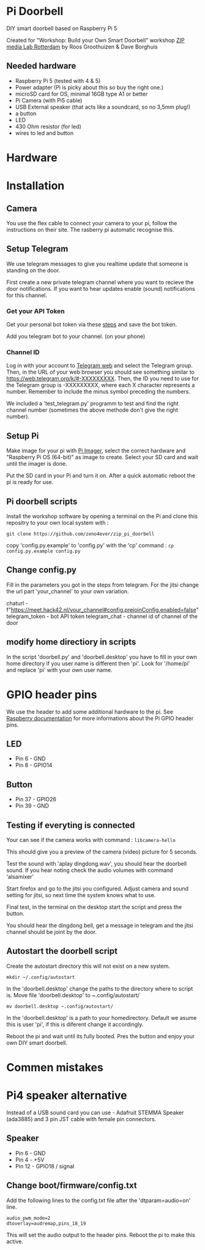 # Pi Doorbell
DIY smart doorbell based on Raspberry Pi 5

Created for "Workshop: Build your Own Smart Doorbell" workshop [ZIP media Lab Rotterdam](https://zipspace.nl) by Roos Groothuizen & Dave Borghuis

## Needed hardware

- Raspberry Pi 5 (tested with 4 & 5)
- Power adapter (Pi is picky about this so buy the right one.)
- microSD card for OS, minimal 16GB type A1 or better
- Pi Camera (with Pi5 cable)
- USB External speaker (that acts like a soundcard, so no 3,5mm plug!)
- a button
- LED
- 430 Ohm resistor (for led)
- wires to led and button

# Hardware



# Installation

## Camera
You use the flex cable to connect your camera to your pi, follow the instructions on their site. The rasberry pi  automatic recognise this.


## Setup Telegram

We use telegram messages to give you realtime update that someone is standing on the door. 

First create a new private telegram channel where you want to recieve the door notifications. If you want to hear updates enable (sound) notifications for this channel.

### Get your API Token

Get your personal bot token via these [steps](https://core.telegram.org/bots/features#creating-a-new-bot) and save the bot token. 

Add you telegram bot to your channel. (on your phone)

### Channel ID

Log in with your account to [Telegram web](https://web.telegram.org) and select the Telegram group. Then, in the URL of your web browser you should see something similar to https://web.telegram.org/k/#-XXXXXXXXX. Then, the ID you need to use for the Telegram group is -XXXXXXXXX, where each X character represents a number. Remember to include the minus symbol preceding the numbers.

We included a 'test_telegram.py' programm to test and find the right channel number (sometimes the above methode don't give the right number).


## Setup Pi
Make image for your pi with [Pi Imager](https://www.raspberrypi.com/software/), select the correct hardware and "Raspberry Pi OS (64-bit)" as image to create. Select your SD card and wait until the imager is done.

Put the SD card in your Pi and turn it on.  After a quick automatic reboot the pi is ready for use. 

## Pi doorbell scripts
Install the workshop software by opening a terminal on the Pi and clone this repositry to your own local system with :

`git clone https://github.com/zeno4ever/zip_pi_doorbell`

copy 'config.py.example' to 'config.py' with the 'cp' command :
`cp config.py.example config.py`


## Change config.py 
Fill in the parameters you got in the steps from telegram. For the jitsi change the url   part 'your_channel' to your own variation.

chaturl -  f"https://meet.hack42.nl/your_channel#config.prejoinConfig.enabled=false" 
telegram_token - bot API token
telegram_chat - channel id of channel of the door

## modify home directiory in scripts
In the script 'doorbell.py' and 'doorbell.desktop' you have to fill in your own home directory if you user name is different then 'pi'. Look for '/home/pi' and replace 'pi' with your own user name.

# GPIO header pins

We use the header to add some additional hardware to the pi. See [Raspberry documentation](https://www.raspberrypi.com/documentation/computers/raspberry-pi.html#gpio) for more informations about the Pi GPIO header pins. 

## LED

- Pin 6 - GND
- Pin 8 - GPIO14


## Button

- Pin 37 - GPIO26
- Pin 39 - GND

## Testing if everyting is connected

Your can see if the camera works with command :
`libcamera-hello`

This should give you a preview of the camera (video) picture for 5 seconds.

Test the sound with 'aplay dingdong.wav', you should hear the doorbell sound. If you hear noting check the audio volumes with command 'alsamixer'

Start firefox and go to the jitsi you configured. Adjust camera and sound setting for jitsi, so next time the system knows what to use.

Final test, in the terminal on the desktop start the script and press the button.

You should hear the dingdong bell, get a message in telegram and the jitsi channel should be joint by the door.

## Autostart the doorbell script

Create the autostart directory this will not exist on a new system.

`mkdir ~/.config/autostart`

In the 'doorbell.desktop' change the paths to the directory where to script is. Move file 'doorbell.desktop' to ~.config/autostart/

`mv doorbell.desktop ~.config/autostart/`

In the 'doorbell.desktop' is a path to your homedirectory. Default we asume this is user 'pi', if this is diferent change it accordingly.

Reboot the pi and wait until its fully booted. Pres the button and enjoy your own DIY smart doorbell.

# Commen mistakes 


# Pi4 speaker alternative
Instead of a USB sound card you can use - Adafruit STEMMA Speaker (ada3885) and 3 pin JST cable with female pin connectors.

## Speaker

- Pin 6 - GND
- Pin 4 - +5V
- Pin 12 - GPIO18 / signal


## Change boot/firmware/config.txt

Add the following lines to the config.txt file after the 'dtparam=audio=on' line.

    audio_pwm_mode=2
    dtoverlay=audremap,pins_18_19

This will set the audio output to the header pins. Reboot the pi to make this active.